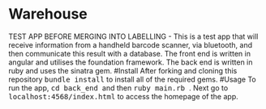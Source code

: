# Warehouse
TEST APP BEFORE MERGING INTO LABELLING - This is a test app that will receive information from a handheld barcode scanner, via bluetooth, and then communicate this result with a database. The front end is written in angular and utilises the foundation framework. The back end is written in ruby and uses the sinatra gem. 
#Install
After forking and cloning this repository <kbd>bundle install</kbd> to install all of the required gems.
#Usage
To run the app, <kbd> cd back_end </kbd> and then <kbd> ruby main.rb </kbd>. Next go to <kbd>localhost:4568/index.html</kbd> to access the homepage of the app.